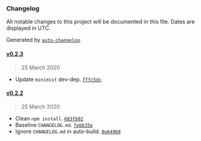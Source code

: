 ### Changelog

All notable changes to this project will be documented in this file. Dates are displayed in UTC.

Generated by [`auto-changelog`](https://github.com/CookPete/auto-changelog).

#### [v0.2.3](https://github.com/tehdarthvid/tehdarthvid.github.io/compare/v0.2.2...v0.2.3)

> 25 March 2020

- Update `minimist` dev-dep. [`fffc5dc`](https://github.com/tehdarthvid/tehdarthvid.github.io/commit/fffc5dc3911eea40dfa485ef5aad88548e49dcea)

#### [v0.2.2](https://github.com/tehdarthvid/tehdarthvid.github.io/compare/v0.2.1...v0.2.2)

> 25 March 2020

- Clean `npm install`. [`683fb92`](https://github.com/tehdarthvid/tehdarthvid.github.io/commit/683fb9277e208ffbd7f3bcc9e667e4e584e78d31)
- Baseline `CHANGELOG.md`. [`febb35e`](https://github.com/tehdarthvid/tehdarthvid.github.io/commit/febb35e4342c26efa1b7c2fb3e5825f4b8c34dd2)
- Ignore `CHANGELOG.md` in auto-build. [`0e64968`](https://github.com/tehdarthvid/tehdarthvid.github.io/commit/0e6496868e7b67420f3f477a16a55097e717ce9c)
